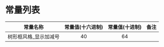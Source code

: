 # 常量列表
| 常量名称              | 常量值(十六进制) | 常量值(十进制) | 备注 |
| --------------------- | :--------------: | :------------: | :--: |
| 树形框风格_显示加减号 |        40        |       64       |      |

